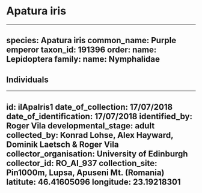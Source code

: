 # Apatura iris

---
species: Apatura iris
common_name: Purple emperor
taxon_id: 191396
order:
  name: Lepidoptera
family:
  name: Nymphalidae
---

## Individuals

---
id: ilApaIris1
date_of_collection: 17/07/2018
date_of_identification: 17/07/2018
identified_by: Roger Vila
developmental_stage: adult
collected_by: Konrad Lohse, Alex Hayward, Dominik Laetsch & Roger Vila
collector_organisation: University of Edinburgh
collector_id: RO_AI_937
collection_site: Pin1000m, Lupsa, Apuseni Mt. (Romania)
latitute: 46.41605096
longitude: 23.19218301
---

